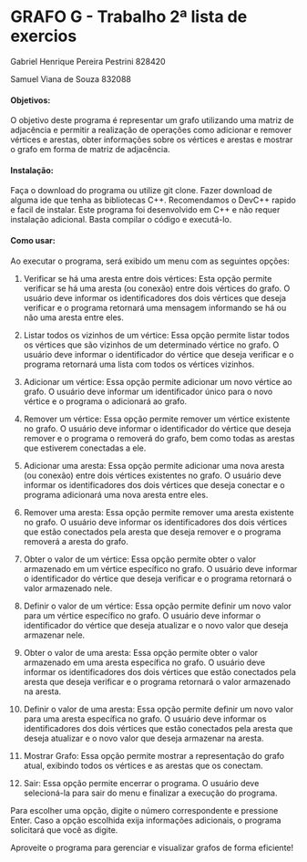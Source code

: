 # GRAFO G - Trabalho 2ª lista de exercios

Gabriel Henrique Pereira Pestrini 828420

Samuel Viana de Souza             832088

#### Objetivos:
O objetivo deste programa é representar um grafo utilizando uma matriz de adjacência e permitir a realização de operações como adicionar e remover vértices e arestas, obter informações sobre os vértices e arestas e mostrar o grafo em forma de matriz de adjacência.

#### Instalação:
Faça o download do programa ou utilize git clone.
Fazer download de alguma ide que tenha as bibliotecas C++. Recomendamos o DevC++ rapido e facil de instalar.
Este programa foi desenvolvido em C++ e não requer instalação adicional.
Basta compilar o código e executá-lo.

#### Como usar:
Ao executar o programa, será exibido um menu com as seguintes opções:

1. Verificar se há uma aresta entre dois vértices:
Esta opção permite verificar se há uma aresta (ou conexão) entre dois vértices do grafo. O usuário deve informar os identificadores dos dois vértices que deseja verificar e o programa retornará uma mensagem informando se há ou não uma aresta entre eles.

2. Listar todos os vizinhos de um vértice:
Essa opção permite listar todos os vértices que são vizinhos de um determinado vértice no grafo. O usuário deve informar o identificador do vértice que deseja verificar e o programa retornará uma lista com todos os vértices vizinhos.

3. Adicionar um vértice:
Essa opção permite adicionar um novo vértice ao grafo. O usuário deve informar um identificador único para o novo vértice e o programa o adicionará ao grafo.

4. Remover um vértice:
Essa opção permite remover um vértice existente no grafo. O usuário deve informar o identificador do vértice que deseja remover e o programa o removerá do grafo, bem como todas as arestas que estiverem conectadas a ele.

5. Adicionar uma aresta:
Essa opção permite adicionar uma nova aresta (ou conexão) entre dois vértices existentes no grafo. O usuário deve informar os identificadores dos dois vértices que deseja conectar e o programa adicionará uma nova aresta entre eles.

6. Remover uma aresta:
Essa opção permite remover uma aresta existente no grafo. O usuário deve informar os identificadores dos dois vértices que estão conectados pela aresta que deseja remover e o programa removerá a aresta do grafo.

7. Obter o valor de um vértice:
Essa opção permite obter o valor armazenado em um vértice específico no grafo. O usuário deve informar o identificador do vértice que deseja verificar e o programa retornará o valor armazenado nele.

8. Definir o valor de um vértice:
Essa opção permite definir um novo valor para um vértice específico no grafo. O usuário deve informar o identificador do vértice que deseja atualizar e o novo valor que deseja armazenar nele.

9. Obter o valor de uma aresta:
Essa opção permite obter o valor armazenado em uma aresta específica no grafo. O usuário deve informar os identificadores dos dois vértices que estão conectados pela aresta que deseja verificar e o programa retornará o valor armazenado na aresta.

10. Definir o valor de uma aresta:
Essa opção permite definir um novo valor para uma aresta específica no grafo. O usuário deve informar os identificadores dos dois vértices que estão conectados pela aresta que deseja atualizar e o novo valor que deseja armazenar na aresta.

11. Mostrar Grafo:
Essa opção permite mostrar a representação do grafo atual, exibindo todos os vértices e as arestas que os conectam.

0. Sair:
Essa opção permite encerrar o programa. O usuário deve selecioná-la para sair do menu e finalizar a execução do programa.


Para escolher uma opção, digite o número correspondente e pressione Enter. Caso a opção escolhida exija informações adicionais, o programa solicitará que você as digite.

Aproveite o programa para gerenciar e visualizar grafos de forma eficiente!
